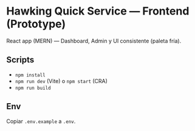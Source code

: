 # Hawking Quick Service — Frontend (Prototype)
React app (MERN) — Dashboard, Admin y UI consistente (paleta fría).

## Scripts
- `npm install`
- `npm run dev` (Vite) o `npm start` (CRA)
- `npm run build`

## Env
Copiar `.env.example` a `.env`.
